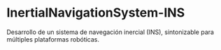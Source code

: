 # InertialNavigationSystem-INS
Desarrollo de un sistema de navegación inercial (INS), sintonizable para múltiples plataformas robóticas.
